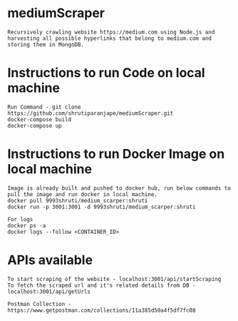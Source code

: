 # mediumScraper
    Recursively crawling website https://medium.com using Node.js and harvesting all possible hyperlinks that belong to medium.com and storing them in MongoDB.

# Instructions to run Code on local machine 
    Run Command - git clone https://github.com/shrutiparanjape/mediumScraper.git
    docker-compose build
    docker-compose up

# Instructions to run Docker Image on local machine
    Image is already built and pushed to docker hub, run below commands to pull the image and run docker in local machine. 
    docker pull 9993shruti/medium_scarper:shruti
    docker run -p 3001:3001 -d 9993shruti/medium_scarper:shruti

    For logs
    docker ps -a
    docker logs --follow <CONTAINER_ID>

# APIs available
    To start scraping of the website - localhost:3001/api/startScraping
    To fetch the scraped url and it's related details from DB - localhost:3001/api/getUrls

    Postman Collection - https://www.getpostman.com/collections/11a385d50a4f5df7fc08